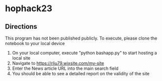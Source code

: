 # hophack23

## Directions
This program has not been published publicly. To execute, please clone the notebook to your local device

1. On your local computer, execute "python bashapp.py" to start hosting a local site
2. Navigate to https://rliu79.wixsite.com/my-site
3. Enter the News article URL into the main search field
4. You should be able to see a detailed report on the validity of the site

